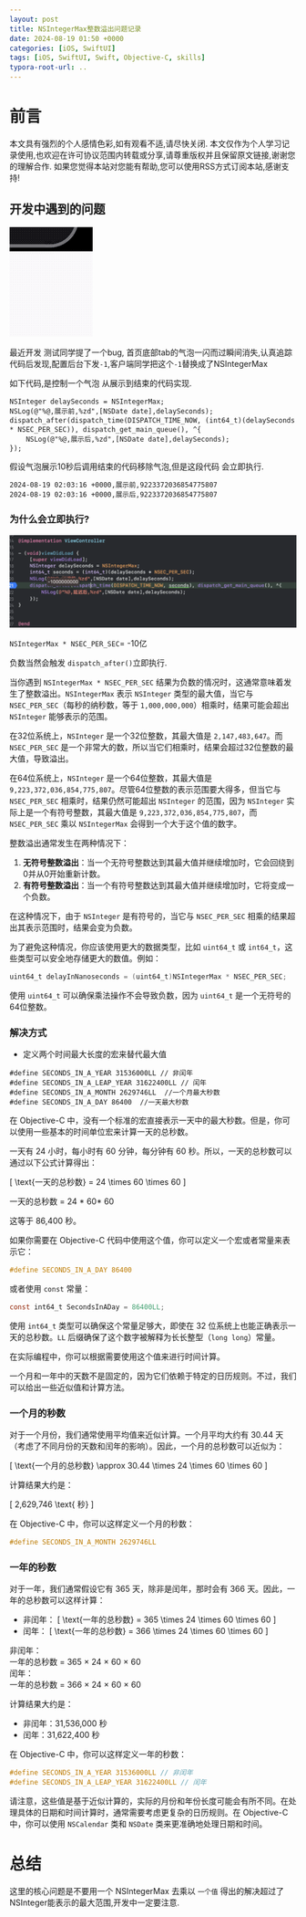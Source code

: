 ```yaml
---
layout: post
title: NSIntegerMax整数溢出问题记录
date: 2024-08-19 01:50 +0000
categories: [iOS, SwiftUI]
tags: [iOS, SwiftUI, Swift, Objective-C, skills]
typora-root-url: ..
---
```



# 前言

本文具有强烈的个人感情色彩,如有观看不适,请尽快关闭. 本文仅作为个人学习记录使用,也欢迎在许可协议范围内转载或分享,请尊重版权并且保留原文链接,谢谢您的理解合作. 如果您觉得本站对您能有帮助,您可以使用RSS方式订阅本站,感谢支持!


## 开发中遇到的问题

![](/assets/images/20240819dispatchafterNSIntegermax/popup.gif)

最近开发 测试同学提了一个bug, 首页底部tab的气泡一闪而过瞬间消失,认真追踪代码后发现,配置后台下发`-1`,客户端同学把这个`-1`替换成了NSIntegerMax

如下代码,是控制一个气泡 从展示到结束的代码实现.

``` objc
NSInteger delaySeconds = NSIntegerMax;
NSLog(@"%@,展示前,%zd",[NSDate date],delaySeconds);
dispatch_after(dispatch_time(DISPATCH_TIME_NOW, (int64_t)(delaySeconds * NSEC_PER_SEC)), dispatch_get_main_queue(), ^{
    NSLog(@"%@,展示后,%zd",[NSDate date],delaySeconds);
});
```

假设气泡展示10秒后调用结束的代码移除气泡,但是这段代码 会立即执行.

``` sh
2024-08-19 02:03:16 +0000,展示前,9223372036854775807
2024-08-19 02:03:16 +0000,展示后,9223372036854775807
```

### 为什么会立即执行?

![](/assets/images/20240819dispatchafterNSIntegermax/NSIntegerMax1.webp)

 `NSIntegerMax * NSEC_PER_SEC`= -10亿

负数当然会触发 `dispatch_after()`立即执行.


当你遇到 `NSIntegerMax * NSEC_PER_SEC` 结果为负数的情况时，这通常意味着发生了整数溢出。`NSIntegerMax` 表示 `NSInteger` 类型的最大值，当它与 `NSEC_PER_SEC`（每秒的纳秒数，等于 `1,000,000,000`）相乘时，结果可能会超出 `NSInteger` 能够表示的范围。

在32位系统上，`NSInteger` 是一个32位整数，其最大值是 `2,147,483,647`。而 `NSEC_PER_SEC` 是一个非常大的数，所以当它们相乘时，结果会超过32位整数的最大值，导致溢出。

在64位系统上，`NSInteger` 是一个64位整数，其最大值是 `9,223,372,036,854,775,807`。尽管64位整数的表示范围要大得多，但当它与 `NSEC_PER_SEC` 相乘时，结果仍然可能超出 `NSInteger` 的范围，因为 `NSInteger` 实际上是一个有符号整数，其最大值是 `9,223,372,036,854,775,807`，而 `NSEC_PER_SEC` 乘以 `NSIntegerMax` 会得到一个大于这个值的数字。

整数溢出通常发生在两种情况下：

1. **无符号整数溢出**：当一个无符号整数达到其最大值并继续增加时，它会回绕到0并从0开始重新计数。
2. **有符号整数溢出**：当一个有符号整数达到其最大值并继续增加时，它将变成一个负数。

在这种情况下，由于 `NSInteger` 是有符号的，当它与 `NSEC_PER_SEC` 相乘的结果超出其表示范围时，结果会变为负数。

为了避免这种情况，你应该使用更大的数据类型，比如 `uint64_t` 或 `int64_t`，这些类型可以安全地存储更大的数值。例如：

```objective-c
uint64_t delayInNanoseconds = (uint64_t)NSIntegerMax * NSEC_PER_SEC;
```

使用 `uint64_t` 可以确保乘法操作不会导致负数，因为 `uint64_t` 是一个无符号的64位整数。

### 解决方式

* 定义两个时间最大长度的宏来替代最大值

``` objc
#define SECONDS_IN_A_YEAR 31536000LL // 非闰年
#define SECONDS_IN_A_LEAP_YEAR 31622400LL // 闰年
#define SECONDS_IN_A_MONTH 2629746LL  //一个月最大秒数
#define SECONDS_IN_A_DAY 86400  //一天最大秒数
```


在 Objective-C 中，没有一个标准的宏直接表示一天中的最大秒数。但是，你可以使用一些基本的时间单位宏来计算一天的总秒数。

一天有 24 小时，每小时有 60 分钟，每分钟有 60 秒。所以，一天的总秒数可以通过以下公式计算得出：

\[ \text{一天的总秒数} = 24 \times 60 \times 60 \]

一天的总秒数 = 24 *  60* 60

这等于 86,400 秒。

如果你需要在 Objective-C 代码中使用这个值，你可以定义一个宏或者常量来表示它：

```objective-c
#define SECONDS_IN_A_DAY 86400
```

或者使用 `const` 常量：

```objective-c
const int64_t SecondsInADay = 86400LL;
```

使用 `int64_t` 类型可以确保这个常量足够大，即使在 32 位系统上也能正确表示一天的总秒数。`LL` 后缀确保了这个数字被解释为长长整型（`long long`）常量。

在实际编程中，你可以根据需要使用这个值来进行时间计算。

一个月和一年中的天数不是固定的，因为它们依赖于特定的日历规则。不过，我们可以给出一些近似值和计算方法。

### 一个月的秒数

对于一个月份，我们通常使用平均值来近似计算。一个月平均大约有 30.44 天（考虑了不同月份的天数和闰年的影响）。因此，一个月的总秒数可以近似为：

\[ \text{一个月的总秒数} \approx 30.44 \times 24 \times 60 \times 60 \]

计算结果大约是：

\[ 2,629,746 \text{ 秒} \]

在 Objective-C 中，你可以这样定义一个月的秒数：

```objective-c
#define SECONDS_IN_A_MONTH 2629746LL
```

### 一年的秒数

对于一年，我们通常假设它有 365 天，除非是闰年，那时会有 366 天。因此，一年的总秒数可以这样计算：

- 非闰年：
  \[ \text{一年的总秒数} = 365 \times 24 \times 60 \times 60 \]
- 闰年：
  \[ \text{一年的总秒数} = 366 \times 24 \times 60 \times 60 \]

非闰年：   
一年的总秒数 = 365 × 24 × 60 × 60  
闰年：   
一年的总秒数 = 366 × 24 × 60 × 60

计算结果大约是：

- 非闰年：31,536,000 秒
- 闰年：31,622,400 秒

在 Objective-C 中，你可以这样定义一年的秒数：

```objective-c
#define SECONDS_IN_A_YEAR 31536000LL // 非闰年
#define SECONDS_IN_A_LEAP_YEAR 31622400LL // 闰年
```

请注意，这些值是基于近似计算的，实际的月份和年份长度可能会有所不同。在处理具体的日期和时间计算时，通常需要考虑更复杂的日历规则。在 Objective-C 中，你可以使用 `NSCalendar` 类和 `NSDate` 类来更准确地处理日期和时间。

# 总结

这里的核心问题是不要用一个 NSIntegerMax 去乘以 `一个值` 得出的解决超过了 NSInteger能表示的最大范围,开发中一定要注意.

